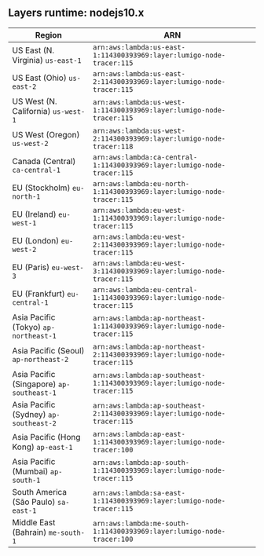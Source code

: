 Layers runtime: nodejs10.x
----
| Region | ARN |
| --- | --- |
|US East (N. Virginia)  `us-east-1`|`arn:aws:lambda:us-east-1:114300393969:layer:lumigo-node-tracer:115`|
|US East (Ohio)  `us-east-2`|`arn:aws:lambda:us-east-2:114300393969:layer:lumigo-node-tracer:115`|
|US West (N. California)  `us-west-1`|`arn:aws:lambda:us-west-1:114300393969:layer:lumigo-node-tracer:115`|
|US West (Oregon)  `us-west-2`|`arn:aws:lambda:us-west-2:114300393969:layer:lumigo-node-tracer:118`|
|Canada (Central)  `ca-central-1`|`arn:aws:lambda:ca-central-1:114300393969:layer:lumigo-node-tracer:115`|
|EU (Stockholm)  `eu-north-1`|`arn:aws:lambda:eu-north-1:114300393969:layer:lumigo-node-tracer:115`|
|EU (Ireland)  `eu-west-1`|`arn:aws:lambda:eu-west-1:114300393969:layer:lumigo-node-tracer:115`|
|EU (London)  `eu-west-2`|`arn:aws:lambda:eu-west-2:114300393969:layer:lumigo-node-tracer:115`|
|EU (Paris)  `eu-west-3`|`arn:aws:lambda:eu-west-3:114300393969:layer:lumigo-node-tracer:115`|
|EU (Frankfurt)  `eu-central-1`|`arn:aws:lambda:eu-central-1:114300393969:layer:lumigo-node-tracer:115`|
|Asia Pacific (Tokyo)  `ap-northeast-1`|`arn:aws:lambda:ap-northeast-1:114300393969:layer:lumigo-node-tracer:115`|
|Asia Pacific (Seoul)  `ap-northeast-2`|`arn:aws:lambda:ap-northeast-2:114300393969:layer:lumigo-node-tracer:115`|
|Asia Pacific (Singapore)  `ap-southeast-1`|`arn:aws:lambda:ap-southeast-1:114300393969:layer:lumigo-node-tracer:115`|
|Asia Pacific (Sydney)  `ap-southeast-2`|`arn:aws:lambda:ap-southeast-2:114300393969:layer:lumigo-node-tracer:115`|
|Asia Pacific (Hong Kong)  `ap-east-1`|`arn:aws:lambda:ap-east-1:114300393969:layer:lumigo-node-tracer:100`|
|Asia Pacific (Mumbai)  `ap-south-1`|`arn:aws:lambda:ap-south-1:114300393969:layer:lumigo-node-tracer:115`|
|South America (São Paulo)  `sa-east-1`|`arn:aws:lambda:sa-east-1:114300393969:layer:lumigo-node-tracer:115`|
|Middle East (Bahrain)  `me-south-1`|`arn:aws:lambda:me-south-1:114300393969:layer:lumigo-node-tracer:100`|
